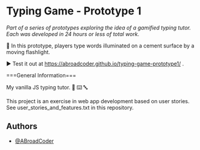 # Typing Game - Prototype 1

_Part of a series of prototypes exploring the idea of a gamified typing tutor._
_Each was developed in 24 hours or less of total work._

🔦 In this prototype, players type words illuminated on a cement surface by a moving flashlight.

▶️ Test it out at https://abroadcoder.github.io/typing-game-prototype1/ .

===General Information===

My vanilla JS typing tutor. 🍦 ⌨️ 🔤

This project is an exercise in web app development based on user stories.  See user_stories_and_features.txt in this repository.


## Authors

- [@ABroadCoder](https://www.github.com/ABroadCoder)

